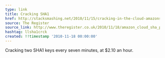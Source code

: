 ```yaml
---
type: link
title: Cracking SHA1 
href: http://stacksmashing.net/2010/11/15/cracking-in-the-cloud-amazons-new-ec2-gpu-instances/
source: The Register
source_link: http://www.theregister.co.uk/2010/11/18/amazon_cloud_sha_password_hack/
hashtag: llsha1crck
created: !!timestamp '2010-11-18 00:00:00'
---
```

Cracking two SHA1 keys every seven minutes, at $2.10 an hour.
